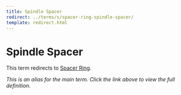 ```yaml
---
title: Spindle Spacer
redirect: ../terms/s/spacer-ring-spindle-spacer/
template: redirect.html
---
```


# Spindle Spacer

This term redirects to [Spacer Ring](../terms/s/spacer-ring-spindle-spacer/).

*This is an alias for the main term. Click the link above to view the full definition.*
